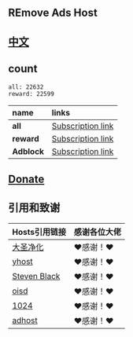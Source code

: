 ## REmove Ads Host
## [中文](./README.md)

## count
```
all: 22632
reward: 22599
```

| **name** | **links** |
| :-- | :-- |
| **all** | [Subscription link](https://raw.githubusercontent.com/lingeringsound/10007_auto/developer/all) |
| **reward** | [Subscription link](https://raw.githubusercontent.com/lingeringsound/10007_auto/developer/reward) |
| **Adblock** | [Subscription link](https://raw.githubusercontent.com/lingeringsound/10007_auto/developer/adb.txt) |

## **[Donate](https://github.com/lingeringsound/10007)**

## 引用和致谢
| **Hosts引用链接** | 感谢各位大佬 |
| :-- | :-- |
| [大圣净化](https://github.com/jdlingyu/ad-wars) | ❤感谢！❤ |
| [yhost](https://github.com/VeleSila/yhosts) | ❤感谢！❤ |
| [Steven Black](https://github.com/StevenBlack/hosts) | ❤感谢！❤ |
| [oisd](https://oisd.nl/howto) | ❤感谢！❤ |
| [1024](https://github.com/Goooler/1024_hosts) | ❤感谢！❤ |
| [adhost](https://github.com/E7KMbb/AD-hosts) | ❤感谢！❤ |

